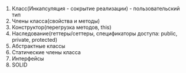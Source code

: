 1) Класс(Инкапсуляция - сокрытие реализации) - пользовательский тип
2) Члены класса(свойства и методы)
3) Конструктор(перегрузка методов, this)
4) Наследование(геттеры/сеттеры, спецификаторы доступа: public, private, protected)
5) Абстрактные классы
6) Статические члены класса
7) Интерфейсы
8) SOLID